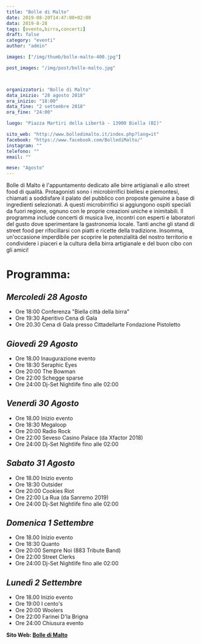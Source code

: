 ```yaml
---
title: "Bolle di Malto"
date: 2019-08-20T14:47:00+02:00
data: 2019-8-28
tags: [evento,birra,concerti]
draft: false
category: "eventi"
author: "admin"

images: ["/img/thumb/bolle-malto-400.jpg"]

post_images: "/img/post/bolle-malto.jpg"



organizzatori: "Bolle di Malto"
data_inizio: "28 agosto 2018"
ora_inizio: "18:00"
data_fine: "2 settembre 2018"
ora_fine: "24:00"

luogo: "Piazza Martiri della Libertà - 13900 Biella (BI)"

sito_web: "http://www.bolledimalto.it/index.php?lang=it"
facebook: "https://www.facebook.com/BollediMalto/"
instagram: ""
telefono: ""
email: ""

mese: "Agosto"
---
```

Bolle di Malto è l'appuntamento dedicato alle birre artigianali e allo street food di qualità. Protagonisti sono i microbirrifici biellesi e piemontesi, chiamati a soddisfare il palato del pubblico con proposte genuine a base di ingredienti selezionati. A questi microbirrifici si aggiungono ospiti speciali da fuori regione, ognuno con le proprie creazioni uniche e inimitabili.
Il programma include concerti di musica live, incontri con esperti e laboratori del gusto dove sperimentare la gastronomia locale. Tanti anche gli stand di street food per rifocillarsi con piatti e ricette della tradizione.
Insomma, un'occasione imperdibile per scoprire le potenzialità del nostro territorio e condividere i piaceri e la cultura della birra artigianale e del buon cibo con gli amici!

# Programma:

## *Mercoledi 28 Agosto*
* Ore 18:00 Conferenza "Biella città della birra"
* Ore 19:30 Aperitivo Cena di Gala
* Ore 20.30 Cena di Gala presso Cittadellarte Fondazione Pistoletto 

## *Giovedì 29 Agosto*
* Ore 18.00 Inaugurazione evento
* Ore 18:30 Seraphic Eyes
* Ore 20:00 The Bowman
* Ore 22:00 Schegge sparse
* Ore 24:00 Dj-Set Nightlife fino alle 02:00

## *Venerdì 30 Agosto*
* Ore 18.00 Inizio evento
* Ore 18:30 Megaloop
* Ore 20:00 Radio Rock
* Ore 22:00 Seveso Casino Palace (da Xfactor 2018)
* Ore 24:00 Dj-Set Nightlife fino alle 02:00

## *Sabato 31 Agosto*
* Ore 18.00 Inizio evento
* Ore 18:30 Outsider
* Ore 20:00 Cookies Riot
* Ore 22:00 La Rua (da Sanremo 2019)
* Ore 24:00 Dj-Set Nightlife fino alle 02:00

## *Domenica 1 Settembre*
* Ore 18.00 Inizio evento
* Ore 18:30 Quanto
* Ore 20:00 Sempre Noi (883 Tribute Band)
* Ore 22:00 Street Clerks
* Ore 24:00 Dj-Set Nightlife fino alle 02:00

## *Lunedì 2 Settembre*
* Ore 18.00 Inizio evento
* Ore 19:00 I cento's
* Ore 20:00 Woolers
* Ore 22:00 Farinei D'la Brigna
* Ore 24:00 Chiusura evento


**Sito Web: [Bolle di Malto](http://www.bolledimalto.it/)**
